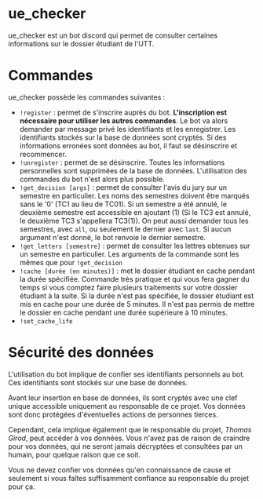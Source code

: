 # ue_checker

ue_checker est un bot discord qui permet de consulter certaines informations sur le dossier étudiant de l'UTT.

# Commandes

ue_checker possède les commandes suivantes :

- `!register` : permet de s'inscrire auprès du bot. **L'inscription est nécessaire pour utiliser les autres commandes**. Le bot va alors demander par message privé les identifiants et les enregistrer. Les identifiants stockés sur la base de données sont cryptés. Si des informations erronées sont données au bot, il faut se désinscrire et recommencer.
- `!unregister` : permet de se désinscrire. Toutes les informations personnelles sont supprimées de la base de données. L'utilisation des commandes du bot n'est alors plus possible.
- `!get_decision [args]` : permet de consulter l'avis du jury sur un semestre en particulier. Les noms des semestres doivent être marqués sans le '0' (TC1 au lieu de TC01). Si un semestre a été annulé, le deuxième semestre est accessible en ajoutant (1) (Si le TC3 est annulé, le deuxième TC3 s'appellera TC3(1)). On peut aussi demander tous les semestres, avec `all`, ou seulement le dernier avec `last`. Si aucun argument n'est donné, le bot renvoie le dernier semestre.
- `!get_letters [semestre]` : permet de consulter les lettres obtenues sur un semestre en particulier. Les arguments de la commande sont les mêmes que pour `!get_decision`
- `!cache [durée (en minutes)]` : met le dossier étudiant en cache pendant la durée spécifiée.
Commande très pratique et qui vous fera gagner du temps si vous comptez faire plusieurs traitements sur votre dossier étudiant à la suite.
Si la durée n'est pas spécifiée, le dossier étudiant est mis en cache pour une durée de 5 minutes.
Il n'est pas permis de mettre le dossier en cache pendant une durée supérieure à 10 minutes.
- `!set_cache_life`

# Sécurité des données

L'utilisation du bot implique de confier ses identifiants personnels 
au bot. Ces identifiants sont stockés sur une base de données.

Avant leur insertion en base de données, ils sont cryptés avec une
clef unique accessible uniquement au responsable de ce projet.
Vos données sont donc protégées d'éventuelles actions de personnes
tierces.

Cependant, cela implique également que le responsable du projet, 
*Thomas Girod*, peut accéder à vos données. Vous n'avez pas de raison
de craindre pour vos données, qui ne seront jamais décryptées 
et consultées par un humain, pour quelque raison que ce soit.

Vous ne devez confier vos données qu'en connaissance de cause et
seulement si vous faîtes suffisamment confiance au responsable
du projet pour ça.